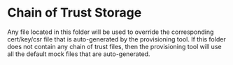 # Chain of Trust Storage

Any file located in this folder will be used to override the corresponding cert/key/csr file that is auto-generated by the provisioning tool.
If this folder does not contain any chain of trust files, then the provisioning tool will use all the default mock files that are auto-generated.

